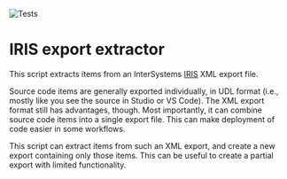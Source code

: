 ![Tests](https://github.com/gertjanklein/iris-export-extractor/actions/workflows/run-pytest.yml/badge.svg)

# IRIS export extractor

This script extracts items from an InterSystems
[IRIS](https://www.intersystems.com/data-platform/) XML export file.

Source code items are generally exported individually, in UDL format
(i.e., mostly like you see the source in Studio or VS Code). The XML
export format still has advantages, though. Most importantly, it can
combine source code items into a single export file. This can make
deployment of code easier in some workflows.

This script can extract items from such an XML export, and create a new
export containing only those items. This can be useful to create a
partial export with limited functionality.
